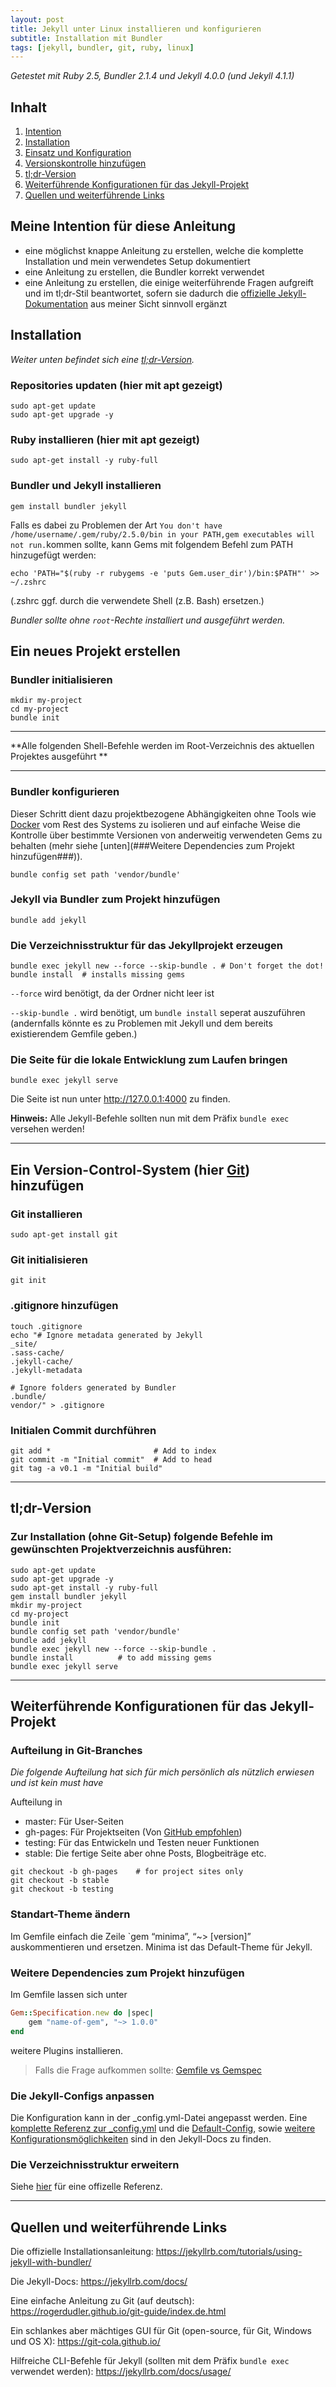 ```yaml
---
layout: post
title: Jekyll unter Linux installieren und konfigurieren
subtitle: Installation mit Bundler
tags: [jekyll, bundler, git, ruby, linux]
---
```


*Getestet mit Ruby 2.5, Bundler 2.1.4 und Jekyll 4.0.0 (und Jekyll 4.1.1)*

## Inhalt
1. [Intention](#meine-intention-für-diese-anleitung)
2. [Installation](#installation)
3. [Einsatz und Konfiguration](#ein-neues-projekt-erstellen)
4. [Versionskontrolle hinzufügen](#ein-version-control-system-hier-git-hinzufügen)
5. [tl;dr-Version](#tldr-version)
6. [Weiterführende Konfigurationen für das Jekyll-Projekt](#weiterführende-konfigurationen-für-das-jekyll-projekt)
7. [Quellen und weiterführende Links](#quellen-und-weiterführende-links)

## Meine Intention für diese Anleitung ##

- eine möglichst knappe Anleitung zu erstellen, welche die komplette Installation und mein verwendetes Setup dokumentiert 
- eine Anleitung zu erstellen, die Bundler korrekt verwendet
- eine Anleitung zu erstellen, die einige weiterführende Fragen aufgreift und im tl;dr-Stil beantwortet, sofern sie dadurch die [offizielle Jekyll-Dokumentation](https://jekyllrb.com/docs/) aus meiner Sicht sinnvoll ergänzt

## Installation

*Weiter unten befindet sich eine [tl;dr-Version](##tl;dr-Version).*

### Repositories updaten (hier mit apt gezeigt)

```shell
sudo apt-get update
sudo apt-get upgrade -y
```

### Ruby installieren (hier mit apt gezeigt)

```shell
sudo apt-get install -y ruby-full 
```

### Bundler und Jekyll installieren 

```shell
gem install bundler jekyll
```

Falls es dabei zu Problemen der Art `You don't have /home/username/.gem/ruby/2.5.0/bin in your PATH,gem executables will not run.`kommen sollte, kann Gems mit folgendem Befehl zum PATH hinzugefügt werden:
```shell
echo 'PATH="$(ruby -r rubygems -e 'puts Gem.user_dir')/bin:$PATH"' >> ~/.zshrc
```
(.zshrc ggf. durch die verwendete Shell (z.B. Bash) ersetzen.)

*Bundler sollte ohne `root`-Rechte installiert und ausgeführt werden.*

## Ein neues Projekt erstellen

### Bundler initialisieren

```shell
mkdir my-project
cd my-project
bundle init
```

---

**Alle folgenden Shell-Befehle werden im Root-Verzeichnis des aktuellen Projektes ausgeführt **

---



### Bundler konfigurieren

Dieser Schritt dient dazu projektbezogene Abhängigkeiten ohne Tools wie [Docker](https://www.docker.com/)  vom Rest des Systems zu isolieren und auf einfache Weise die Kontrolle über bestimmte Versionen von anderweitig verwendeten Gems zu behalten (mehr siehe [unten](###Weitere Dependencies zum Projekt hinzufügen###)).

```shell
bundle config set path 'vendor/bundle'
```

### Jekyll via Bundler zum Projekt hinzufügen

```shell
bundle add jekyll
```

### Die Verzeichnisstruktur für das Jekyllprojekt erzeugen

```shell
bundle exec jekyll new --force --skip-bundle . # Don't forget the dot!
bundle install	# installs missing gems
```

`--force` wird benötigt, da der Ordner nicht leer ist

`--skip-bundle .` wird benötigt, um `bundle install` seperat auszuführen (andernfalls könnte es zu Problemen mit Jekyll und dem bereits existierendem Gemfile geben.)

### Die Seite für die lokale Entwicklung zum Laufen bringen  ### 

```shell
bundle exec jekyll serve
```

Die Seite ist nun unter http://127.0.0.1:4000 zu finden. 

**Hinweis:** Alle Jekyll-Befehle sollten nun mit dem Präfix `bundle exec` versehen werden!


***

## Ein Version-Control-System (hier [Git](https://git-scm.com/)) hinzufügen ##

### Git installieren ###

```shell
sudo apt-get install git
```

### Git initialisieren ###

```shell
git init
```

### .gitignore hinzufügen ###

```shell
touch .gitignore
echo "# Ignore metadata generated by Jekyll
_site/
.sass-cache/
.jekyll-cache/
.jekyll-metadata

# Ignore folders generated by Bundler
.bundle/
vendor/" > .gitignore
```

### Initialen Commit durchführen ###

```shell
git add *						# Add to index
git commit -m "Initial commit"	# Add to head
git tag -a v0.1 -m "Initial build"
```


***

## tl;dr-Version ##

### Zur Installation (ohne Git-Setup) folgende Befehle im gewünschten Projektverzeichnis ausführen: ###

```shell
sudo apt-get update
sudo apt-get upgrade -y
sudo apt-get install -y ruby-full 
gem install bundler	jekyll
mkdir my-project
cd my-project
bundle init
bundle config set path 'vendor/bundle'
bundle add jekyll
bundle exec jekyll new --force --skip-bundle .
bundle install			# to add missing gems
bundle exec jekyll serve
```

***

## Weiterführende Konfigurationen für das Jekyll-Projekt 

### Aufteilung in Git-Branches  ###

*Die folgende Aufteilung hat sich für mich persönlich als nützlich erwiesen und ist kein must have*

Aufteilung in 

- master: Für User-Seiten
- gh-pages: Für Projektseiten (Von [GitHub empfohlen](https://help.github.com/en/github/working-with-github-pages/configuring-a-publishing-source-for-your-github-pages-site))
- testing: Für das Entwickeln und Testen neuer Funktionen
- stable: Die fertige Seite aber ohne Posts, Blogbeiträge etc.

```shell
git checkout -b gh-pages	# for project sites only
git checkout -b stable
git checkout -b testing
```

### Standart-Theme ändern ###

Im Gemfile einfach die Zeile `gem “minima”, “~> [version]” auskommentieren und ersetzen. Minima ist das Default-Theme für Jekyll.	

### Weitere Dependencies zum Projekt hinzufügen ###

Im Gemfile lassen sich unter

``` ruby
Gem::Specification.new do |spec|
    gem "name-of-gem", "~> 1.0.0"
end
```

weitere Plugins installieren.

> Falls die Frage aufkommen sollte: [Gemfile vs Gemspec](https://medium.com/@divya.n/gemfile-vs-gemspec-ee72512da246)

### Die Jekyll-Configs anpassen ###

Die Konfiguration kann in der _config.yml-Datei angepasst werden. Eine [komplette Referenz zur _config.yml](https://jekyllrb.com/docs/configuration/options/) und die [Default-Config](https://jekyllrb.com/docs/configuration/default/), sowie [weitere Konfigurationsmöglichkeiten](https://jekyllrb.com/docs/configuration/) sind in den Jekyll-Docs zu finden.

### Die Verzeichnisstruktur erweitern ###

Siehe [hier](https://jekyllrb.com/docs/structure/) für eine offizelle Referenz.



***

## Quellen und weiterführende Links ##

Die offizielle Installationsanleitung: https://jekyllrb.com/tutorials/using-jekyll-with-bundler/

Die Jekyll-Docs: https://jekyllrb.com/docs/

Eine einfache Anleitung zu Git (auf deutsch): https://rogerdudler.github.io/git-guide/index.de.html

Ein schlankes aber mächtiges GUI für Git (open-source, für Git, Windows und OS X): https://git-cola.github.io/

Hilfreiche CLI-Befehle für Jekyll (sollten mit dem Präfix `bundle exec` verwendet werden): https://jekyllrb.com/docs/usage/




